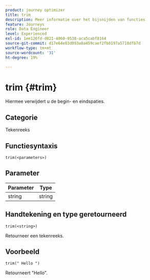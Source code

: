```yaml
---
product: journey optimizer
title: trim
description: Meer informatie over het bijsnijden van functies
feature: Journeys
role: Data Engineer
level: Experienced
exl-id: 1ee126fd-d021-4060-9538-aca5cabf8164
source-git-commit: d17e64e03d093a8a459caef2fb0197a5710dfb7d
workflow-type: tm+mt
source-wordcount: '31'
ht-degree: 19%

---
```


# trim {#trim}

Hiermee verwijdert u de begin- en eindspaties.

## Categorie

Tekenreeks

## Functiesyntaxis

`trim(<parameters>)`

## Parameter

| Parameter | Type |
|-----------|------------------|
| string | string |

## Handtekening en type geretourneerd

`trim(<string>)`

Retourneer een tekenreeks.

## Voorbeeld

`trim(" Hello ")`

Retourneert &quot;Hello&quot;.
